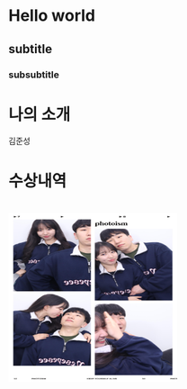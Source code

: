 # Hello world
## subtitle
### subsubtitle
# 나의 소개
김준성
# 수상내역

# <img src="KakaoTalk_20230315_002244377.jpg" width="300" height="300"/> </br>
